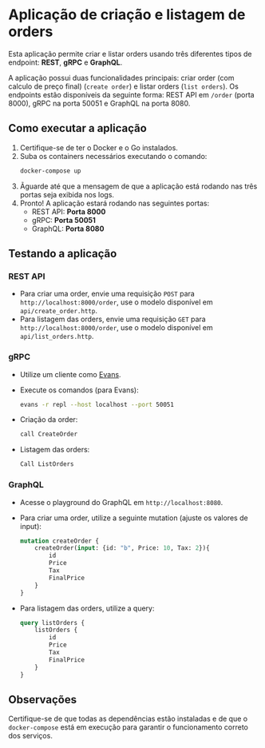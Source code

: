 # Aplicação de criação e listagem de orders

Esta aplicação permite criar e listar orders usando três diferentes tipos de endpoint: **REST**, **gRPC** e **GraphQL**.

A aplicação possui duas funcionalidades principais: criar order (com calculo de preço final) (`create order`) e listar orders (`list orders`). Os endpoints estão disponíveis da seguinte forma: REST API em `/order` (porta 8000), gRPC na porta 50051 e GraphQL na porta 8080.

## Como executar a aplicação

1. Certifique-se de ter o Docker e o Go instalados.
2. Suba os containers necessários executando o comando:
    ```bash
    docker-compose up
    ```
3. Ãguarde até que a mensagem de que a aplicação está rodando nas três portas seja exibida nos logs.
4. Pronto! A aplicação estará rodando nas seguintes portas:
   - REST API: **Porta 8000**
   - gRPC: **Porta 50051**
   - GraphQL: **Porta 8080**

## Testando a aplicação

### REST API
- Para criar uma order, envie uma requisição `POST` para `http://localhost:8000/order`, use o modelo disponível em `api/create_order.http`.
- Para listagem das orders, envie uma requisição `GET` para `http://localhost:8000/order`, use o modelo disponível em `api/list_orders.http`.

### gRPC
- Utilize um cliente como [Evans](https://github.com/ktr0731/evans).
- Execute os comandos (para Evans):
    ```bash
    evans -r repl --host localhost --port 50051
    ```

- Criação da order:
    ```bash
    call CreateOrder
    ```

- Listagem das orders:
    ```bash
    Call ListOrders
    ```

### GraphQL
- Acesse o playground do GraphQL em `http://localhost:8080`.
- Para criar uma order, utilize a seguinte mutation (ajuste os valores de input):
    ```graphql
    mutation createOrder {
        createOrder(input: {id: "b", Price: 10, Tax: 2}){
            id
            Price
            Tax
            FinalPrice
        }
    }
    ```

- Para listagem das orders, utilize a query:
    ```graphql
    query listOrders {
        listOrders {
            id
            Price
            Tax
            FinalPrice
        }
    }
    ```

## Observações

Certifique-se de que todas as dependências estão instaladas e de que o `docker-compose` está em execução para garantir o funcionamento correto dos serviços.